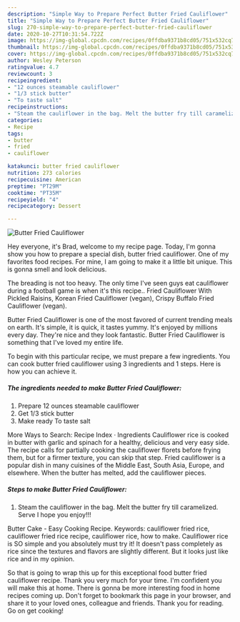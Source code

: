 ```yaml
---
description: "Simple Way to Prepare Perfect Butter Fried Cauliflower"
title: "Simple Way to Prepare Perfect Butter Fried Cauliflower"
slug: 270-simple-way-to-prepare-perfect-butter-fried-cauliflower
date: 2020-10-27T10:31:54.722Z
image: https://img-global.cpcdn.com/recipes/0ffdba9371b8cd05/751x532cq70/butter-fried-cauliflower-recipe-main-photo.jpg
thumbnail: https://img-global.cpcdn.com/recipes/0ffdba9371b8cd05/751x532cq70/butter-fried-cauliflower-recipe-main-photo.jpg
cover: https://img-global.cpcdn.com/recipes/0ffdba9371b8cd05/751x532cq70/butter-fried-cauliflower-recipe-main-photo.jpg
author: Wesley Peterson
ratingvalue: 4.7
reviewcount: 3
recipeingredient:
- "12 ounces steamable cauliflower"
- "1/3 stick butter"
- "To taste salt"
recipeinstructions:
- "Steam the cauliflower in the bag. Melt the butter fry till caramelized. Serve I hope you enjoy!!!"
categories:
- Recipe
tags:
- butter
- fried
- cauliflower

katakunci: butter fried cauliflower 
nutrition: 273 calories
recipecuisine: American
preptime: "PT29M"
cooktime: "PT35M"
recipeyield: "4"
recipecategory: Dessert

---
```



![Butter Fried Cauliflower](https://img-global.cpcdn.com/recipes/0ffdba9371b8cd05/751x532cq70/butter-fried-cauliflower-recipe-main-photo.jpg)

Hey everyone, it's Brad, welcome to my recipe page. Today, I'm gonna show you how to prepare a special dish, butter fried cauliflower. One of my favorites food recipes. For mine, I am going to make it a little bit unique. This is gonna smell and look delicious.

The breading is not too heavy. The only time I&#39;ve seen guys eat cauliflower during a football game is when it&#39;s this recipe.. Fried Cauliflower With Pickled Raisins, Korean Fried Cauliflower (vegan), Crispy Buffalo Fried Cauliflower (vegan).

Butter Fried Cauliflower is one of the most favored of current trending meals on earth. It's simple, it is quick, it tastes yummy. It's enjoyed by millions every day. They're nice and they look fantastic. Butter Fried Cauliflower is something that I've loved my entire life.


To begin with this particular recipe, we must prepare a few ingredients. You can cook butter fried cauliflower using 3 ingredients and 1 steps. Here is how you can achieve it.

<!--inarticleads1-->

##### The ingredients needed to make Butter Fried Cauliflower:

1. Prepare 12 ounces steamable cauliflower
1. Get 1/3 stick butter
1. Make ready To taste salt


More Ways to Search: Recipe Index · Ingredients Cauliflower rice is cooked in butter with garlic and spinach for a healthy, delicious and very easy side. The recipe calls for partially cooking the cauliflower florets before frying them, but for a firmer texture, you can skip that step. Fried cauliflower is a popular dish in many cuisines of the Middle East, South Asia, Europe, and elsewhere. When the butter has melted, add the cauliflower pieces. 

<!--inarticleads2-->

##### Steps to make Butter Fried Cauliflower:

1. Steam the cauliflower in the bag. Melt the butter fry till caramelized. Serve I hope you enjoy!!!


Butter Cake - Easy Cooking Recipe. Keywords: cauliflower fried rice, cauliflower fried rice recipe, cauliflower rice, how to make. Cauliflower rice is SO simple and you absolutely must try it! It doesn&#39;t pass completely as rice since the textures and flavors are slightly different. But it looks just like rice and in my opinion. 

So that is going to wrap this up for this exceptional food butter fried cauliflower recipe. Thank you very much for your time. I'm confident you will make this at home. There is gonna be more interesting food in home recipes coming up. Don't forget to bookmark this page in your browser, and share it to your loved ones, colleague and friends. Thank you for reading. Go on get cooking!
